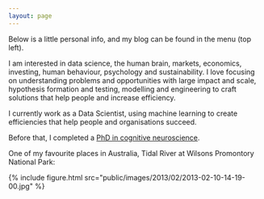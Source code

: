 ```yaml
---
layout: page
---
```


Below is a little personal info, and my blog can be found in the menu (top left).

I am interested in data science, the human brain, markets, economics, investing, human behaviour, psychology and sustainability. I love focusing on understanding problems and opportunities with large impact and scale, hypothesis formation and testing, modelling and engineering to craft solutions that help people and increase efficiency. 

I currently work as a Data Scientist, using machine learning to create efficiencies that help people and organisations succeed. 

Before that, I completed a [PhD in cognitive neuroscience][1].

One of my favourite places in Australia, Tidal River at Wilsons Promontory National Park: 

{% include figure.html src="public/images/2013/02/2013-02-10-14-19-00.jpg" %}

[1]: http://dpnewman.com/publications/